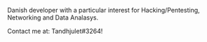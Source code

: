 Danish developer with a particular interest for Hacking/Pentesting, Networking and Data Analasys.

Contact me at: Tandhjulet#3264!
